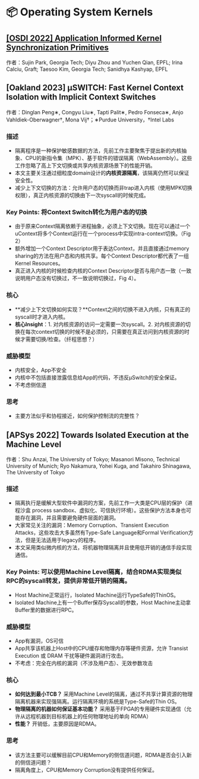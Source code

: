 # 📦 Operating System Kernels

## [\[OSDI 2022\] Application Informed Kernel Synchronization Primitives](../conference/osdi/park.md)
作者：Sujin Park, Georgia Tech; Diyu Zhou and Yuchen Qian, EPFL; Irina Calciu, Graft; Taesoo Kim, Georgia Tech; Sanidhya Kashyap, EPFL

## \[Oakland 2023\] μSWITCH: Fast Kernel Context Isolation with Implicit Context Switches
作者：Dinglan Peng∗, Congyu Liu∗, Tapti Palit∗, Pedro Fonseca∗, Anjo Vahldiek-Oberwagner†, Mona Vij†；∗Purdue University，†Intel Labs

### 描述
- 隔离程序是一种保护敏感数据的方法，先前工作主要聚焦于提出新的内核抽象、CPU的新指令集（MPK）、基于软件的错误隔离（WebAssembly）。这些工作忽略了高上下文切换或共享内核资源场景下的性能开销。
- 本文主要关注通过细粒度domain设计的**内核资源隔离**，该隔离仍然可以保证安全性。
- 减少上下文切换的方法：允许用户态的切换而非trap进入内核（使用MPK切换权限），真正内核资源的切换由下一次syscall的时候完成。

### Key Points: 将Context Switch转化为用户态的切换
- 由于原来Context隔离依赖于进程抽象，必须上下文切换。现在可以通过一个uContext将多个Context运行在一个process中实现intra-context切换。（Fig 2）
- 额外增加一个Context Descriptor用于表达Context，并且直接通过memory sharing的方法在用户态和内核共享。每个Context Descriptor都代表了一组Kernel Resources。
- 真正进入内核的时候检查内核的Context Descriptor是否与用户态一致（一致说明用户态没有切换过，不一致说明切换过，Fig 4）。

### 核心
- **减少上下文切换如何实现？**Context之间的切换不进入内核，只有真正的syscall时才进入内核。
- **核心Insight**：1. 对内核资源的访问一定需要一次syscall。2. 对内核资源的切换在每次context切换的时候不是必须的，只需要在真正访问到内核资源的时候才需要切换/检查。（纤程思想？）

### 威胁模型
- 内核安全，App不安全
- 内核中不包括直接泄露信息给App的代码，不违反µSwitch的安全保证。
- 不考虑侧信道

### 思考
- 主要方法似乎和协程接近，如何保护控制流的完整性？

## \[APSys 2022\] Towards Isolated Execution at the Machine Level
作者：Shu Anzai, The University of Tokyo; Masanori Misono, Technical University of Munich; Ryo Nakamura, Yohei Kuga, and Takahiro Shinagawa, The University of Tokyo

### 描述
- 隔离执行是缓解大型软件中漏洞的方案，先前工作一大类是CPU层的保护（进程沙盒 process sandbox、虚拟化、可信执行环境）。这些保护方法本身也可能存在漏洞，并且需要避免硬件层面的漏洞。
- 大家常见关注的漏洞：Memory Corruption、Transient Execution Attacks，这些攻击大多虽然有Type-Safe Language和Formal Verification方法，但是无法适用于legacy的程序。
- 本文采用类似微内核的方法，将机器物理隔离并且使用低开销的通信手段实现通信。

### Key Points: 可以使用Machine Level隔离，结合RDMA实现类似RPC的syscall转发，提供非常低开销的隔离。
- Host Machine正常运行，Isolated Machine运行TypeSafe的ThinOS。
- Isolated Machine上有一个Buffer保存Syscall的参数，Host Machine主动拿Buffer里的数据进行RPC。

### 威胁模型
- App有漏洞，OS可信
- App共享该机器上Host中的CPU缓存和物理内存等硬件资源，允许 Transist Execution 或 DRAM 干扰等硬件漏洞进行攻击。
- 不考虑：完全在内核的漏洞（不涉及用户态）、无效参数攻击

### 核心
- **如何达到最小TCB？** 采用Machine Level的隔离，通过不共享计算资源的物理隔离机器来实现强隔离。运行隔离环境的系统是Type-Safe的Thin OS。
- **物理隔离的机器如何保证基本功能？** 采用基于FPGA的专用硬件实现通信（允许从远程机器到目标机器上的任何物理地址的单向 RDMA）
- **性能？** 开销低，主要原因是RDMA。

### 思考
- 该方法主要可以缓解目前CPU和Memory的侧信道问题，RDMA是否会引入新的侧信道问题？
- 隔离角度上，CPU和Memory Corruption没有提供任何保证。
